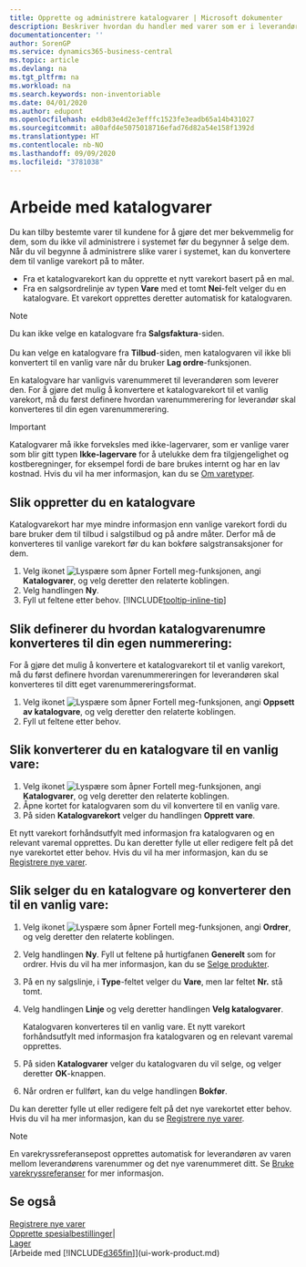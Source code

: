 ```yaml
---
title: Opprette og administrere katalogvarer | Microsoft dokumenter
description: Beskriver hvordan du handler med varer som er i leverandørerlisten for varer, men som ikke er i din egen oversikt over varer.
documentationcenter: ''
author: SorenGP
ms.service: dynamics365-business-central
ms.topic: article
ms.devlang: na
ms.tgt_pltfrm: na
ms.workload: na
ms.search.keywords: non-inventoriable
ms.date: 04/01/2020
ms.author: edupont
ms.openlocfilehash: e4db83e4d2e3efffc1523fe3eadb65a14b431027
ms.sourcegitcommit: a80afd4e5075018716efad76d82a54e158f1392d
ms.translationtype: HT
ms.contentlocale: nb-NO
ms.lasthandoff: 09/09/2020
ms.locfileid: "3781038"
---
```

# <a name="work-with-catalog-items"></a>Arbeide med katalogvarer
Du kan tilby bestemte varer til kundene for å gjøre det mer bekvemmelig for dem, som du ikke vil administrere i systemet før du begynner å selge dem. Når du vil begynne å administrere slike varer i systemet, kan du konvertere dem til vanlige varekort på to måter.

* Fra et katalogvarekort kan du opprette et nytt varekort basert på en mal.
* Fra en salgsordrelinje av typen **Vare** med et tomt **Nei**-felt velger du en katalogvare. Et varekort opprettes deretter automatisk for katalogvaren.

> [!NOTE]  
> Du kan ikke velge en katalogvare fra **Salgsfaktura**-siden.<br /><br />
> Du kan velge en katalogvare fra **Tilbud**-siden, men katalogvaren vil ikke bli konvertert til en vanlig vare når du bruker **Lag ordre**-funksjonen.

En katalogvare har vanligvis varenummeret til leverandøren som leverer den. For å gjøre det mulig å konvertere et katalogvarekort til et vanlig varekort, må du først definere hvordan varenummerering for leverandør skal konverteres til din egen varenummerering.   

> [!Important]
> Katalogvarer må ikke forveksles med ikke-lagervarer, som er vanlige varer som blir gitt typen **Ikke-lagervare** for å utelukke dem fra tilgjengelighet og kostberegninger, for eksempel fordi de bare brukes internt og har en lav kostnad. Hvis du vil ha mer informasjon, kan du se [Om varetyper](inventory-about-item-types.md).

## <a name="to-create-a-catalog-item"></a>Slik oppretter du en katalogvare
Katalogvarekort har mye mindre informasjon enn vanlige varekort fordi du bare bruker dem til tilbud i salgstilbud og på andre måter. Derfor må de konverteres til vanlige varekort før du kan bokføre salgstransaksjoner for dem.

1. Velg ikonet ![Lyspære som åpner Fortell meg-funksjonen](media/ui-search/search_small.png "Fortell hva du vil gjøre"), angi **Katalogvarer**, og velg deretter den relaterte koblingen.
2. Velg handlingen **Ny**.
3. Fyll ut feltene etter behov. [!INCLUDE[tooltip-inline-tip](includes/tooltip-inline-tip_md.md)]

## <a name="to-set-up-how-catalog-item-numbers-are-converted-to-your-own-numbering"></a>Slik definerer du hvordan katalogvarenumre konverteres til din egen nummerering:
For å gjøre det mulig å konvertere et katalogvarekort til et vanlig varekort, må du først definere hvordan varenummereringen for leverandøren skal konverteres til ditt eget varenummereringsformat.

1. Velg ikonet ![Lyspære som åpner Fortell meg-funksjonen](media/ui-search/search_small.png "Fortell hva du vil gjøre"), angi **Oppsett av katalogvare**, og velg deretter den relaterte koblingen.
2. Fyll ut feltene etter behov.

## <a name="to-convert-a-catalog-item-to-a-normal-item"></a>Slik konverterer du en katalogvare til en vanlig vare:
1. Velg ikonet ![Lyspære som åpner Fortell meg-funksjonen](media/ui-search/search_small.png "Fortell hva du vil gjøre"), angi **Katalogvarer**, og velg deretter den relaterte koblingen.
2. Åpne kortet for katalogvaren som du vil konvertere til en vanlig vare.
3. På siden **Katalogvarekort** velger du handlingen **Opprett vare**.

Et nytt varekort forhåndsutfylt med informasjon fra katalogvaren og en relevant varemal opprettes. Du kan deretter fylle ut eller redigere felt på det nye varekortet etter behov. Hvis du vil ha mer informasjon, kan du se [Registrere nye varer](inventory-how-register-new-items.md).

## <a name="to-sell-a-catalog-item-and-convert-it-to-a-normal-item"></a>Slik selger du en katalogvare og konverterer den til en vanlig vare:
1. Velg ikonet ![Lyspære som åpner Fortell meg-funksjonen](media/ui-search/search_small.png "Fortell hva du vil gjøre"), angi **Ordrer**, og velg deretter den relaterte koblingen.
2. Velg handlingen **Ny**. Fyll ut feltene på hurtigfanen **Generelt** som for ordrer. Hvis du vil ha mer informasjon, kan du se [Selge produkter](sales-how-sell-products.md).
3. På en ny salgslinje, i **Type**-feltet velger du **Vare**, men lar feltet **Nr.** stå tomt.
4. Velg handlingen **Linje** og velg deretter handlingen **Velg katalogvarer**.

    Katalogvaren konverteres til en vanlig vare. Et nytt varekort forhåndsutfylt med informasjon fra katalogvaren og en relevant varemal opprettes.
5. På siden **Katalogvarer** velger du katalogvaren du vil selge, og velger deretter **OK**-knappen.
6. Når ordren er fullført, kan du velge handlingen **Bokfør**.

Du kan deretter fylle ut eller redigere felt på det nye varekortet etter behov. Hvis du vil ha mer informasjon, kan du se [Registrere nye varer](inventory-how-register-new-items.md).

> [!NOTE]  
>   En varekryssreferansepost opprettes automatisk for leverandøren av varen mellom leverandørens varenummer og det nye varenummeret ditt. Se [Bruke varekryssreferanser](inventory-how-use-item-cross-refs.md) for mer informasjon.

## <a name="see-also"></a>Se også
[Registrere nye varer](inventory-how-register-new-items.md)  
[Opprette spesialbestillinger](sales-how-to-create-special-orders.md)|  
[Lager](inventory-manage-inventory.md)  
[Arbeide med [!INCLUDE[d365fin](includes/d365fin_md.md)]](ui-work-product.md)
